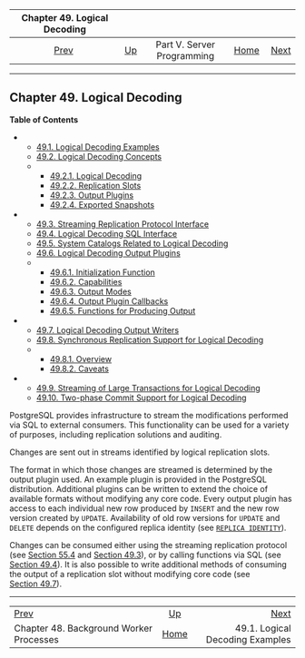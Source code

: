 <!--?xml version="1.0" encoding="UTF-8" standalone="no"?-->

|                   Chapter 49. Logical Decoding                   |                                                            |                            |                                                       |                                                                         |
| :--------------------------------------------------------------: | :--------------------------------------------------------- | :------------------------: | ----------------------------------------------------: | ----------------------------------------------------------------------: |
| [Prev](bgworker.html "Chapter 48. Background Worker Processes")  | [Up](server-programming.html "Part V. Server Programming") | Part V. Server Programming | [Home](index.html "PostgreSQL 17devel Documentation") |  [Next](logicaldecoding-example.html "49.1. Logical Decoding Examples") |

***

## Chapter 49. Logical Decoding

**Table of Contents**

*   *   [49.1. Logical Decoding Examples](logicaldecoding-example.html)
    *   [49.2. Logical Decoding Concepts](logicaldecoding-explanation.html)

    <!---->

    *   *   [49.2.1. Logical Decoding](logicaldecoding-explanation.html#LOGICALDECODING-EXPLANATION-LOG-DEC)
        *   [49.2.2. Replication Slots](logicaldecoding-explanation.html#LOGICALDECODING-REPLICATION-SLOTS)
        *   [49.2.3. Output Plugins](logicaldecoding-explanation.html#LOGICALDECODING-EXPLANATION-OUTPUT-PLUGINS)
        *   [49.2.4. Exported Snapshots](logicaldecoding-explanation.html#LOGICALDECODING-EXPLANATION-EXPORTED-SNAPSHOTS)

*   *   [49.3. Streaming Replication Protocol Interface](logicaldecoding-walsender.html)
    *   [49.4. Logical Decoding SQL Interface](logicaldecoding-sql.html)
    *   [49.5. System Catalogs Related to Logical Decoding](logicaldecoding-catalogs.html)
    *   [49.6. Logical Decoding Output Plugins](logicaldecoding-output-plugin.html)

    <!---->

    *   *   [49.6.1. Initialization Function](logicaldecoding-output-plugin.html#LOGICALDECODING-OUTPUT-INIT)
        *   [49.6.2. Capabilities](logicaldecoding-output-plugin.html#LOGICALDECODING-CAPABILITIES)
        *   [49.6.3. Output Modes](logicaldecoding-output-plugin.html#LOGICALDECODING-OUTPUT-MODE)
        *   [49.6.4. Output Plugin Callbacks](logicaldecoding-output-plugin.html#LOGICALDECODING-OUTPUT-PLUGIN-CALLBACKS)
        *   [49.6.5. Functions for Producing Output](logicaldecoding-output-plugin.html#LOGICALDECODING-OUTPUT-PLUGIN-OUTPUT)

*   *   [49.7. Logical Decoding Output Writers](logicaldecoding-writer.html)
    *   [49.8. Synchronous Replication Support for Logical Decoding](logicaldecoding-synchronous.html)

    <!---->

    *   *   [49.8.1. Overview](logicaldecoding-synchronous.html#LOGICALDECODING-SYNCHRONOUS-OVERVIEW)
        *   [49.8.2. Caveats](logicaldecoding-synchronous.html#LOGICALDECODING-SYNCHRONOUS-CAVEATS)

*   *   [49.9. Streaming of Large Transactions for Logical Decoding](logicaldecoding-streaming.html)
    *   [49.10. Two-phase Commit Support for Logical Decoding](logicaldecoding-two-phase-commits.html)



PostgreSQL provides infrastructure to stream the modifications performed via SQL to external consumers. This functionality can be used for a variety of purposes, including replication solutions and auditing.

Changes are sent out in streams identified by logical replication slots.

The format in which those changes are streamed is determined by the output plugin used. An example plugin is provided in the PostgreSQL distribution. Additional plugins can be written to extend the choice of available formats without modifying any core code. Every output plugin has access to each individual new row produced by `INSERT` and the new row version created by `UPDATE`. Availability of old row versions for `UPDATE` and `DELETE` depends on the configured replica identity (see [`REPLICA IDENTITY`](sql-altertable.html#SQL-ALTERTABLE-REPLICA-IDENTITY)).

Changes can be consumed either using the streaming replication protocol (see [Section 55.4](protocol-replication.html "55.4. Streaming Replication Protocol") and [Section 49.3](logicaldecoding-walsender.html "49.3. Streaming Replication Protocol Interface")), or by calling functions via SQL (see [Section 49.4](logicaldecoding-sql.html "49.4. Logical Decoding SQL Interface")). It is also possible to write additional methods of consuming the output of a replication slot without modifying core code (see [Section 49.7](logicaldecoding-writer.html "49.7. Logical Decoding Output Writers")).

***

|                                                                  |                                                            |                                                                         |
| :--------------------------------------------------------------- | :--------------------------------------------------------: | ----------------------------------------------------------------------: |
| [Prev](bgworker.html "Chapter 48. Background Worker Processes")  | [Up](server-programming.html "Part V. Server Programming") |  [Next](logicaldecoding-example.html "49.1. Logical Decoding Examples") |
| Chapter 48. Background Worker Processes                          |    [Home](index.html "PostgreSQL 17devel Documentation")   |                                         49.1. Logical Decoding Examples |
